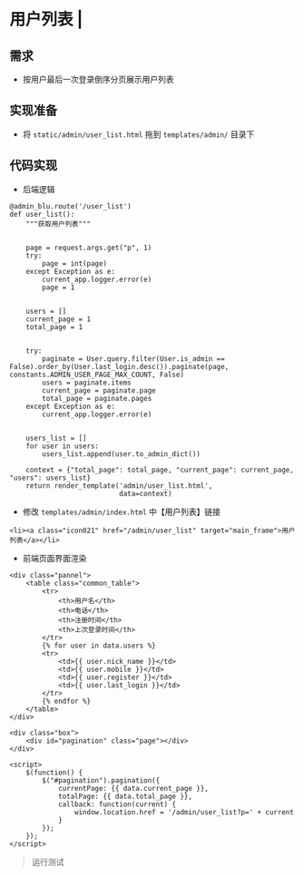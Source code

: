 # 用户列表 \|

## 需求 <a id="&#x9700;&#x6C42;"></a>

* 按用户最后一次登录倒序分页展示用户列表

## 实现准备 <a id="&#x5B9E;&#x73B0;&#x51C6;&#x5907;"></a>

* 将 `static/admin/user_list.html` 拖到 `templates/admin/` 目录下

## 代码实现 <a id="&#x4EE3;&#x7801;&#x5B9E;&#x73B0;"></a>

* 后端逻辑

```text
@admin_blu.route('/user_list')
def user_list():
    """获取用户列表"""

    
    page = request.args.get("p", 1)
    try:
        page = int(page)
    except Exception as e:
        current_app.logger.error(e)
        page = 1

    
    users = []
    current_page = 1
    total_page = 1

    
    try:
        paginate = User.query.filter(User.is_admin == False).order_by(User.last_login.desc()).paginate(page, constants.ADMIN_USER_PAGE_MAX_COUNT, False)
        users = paginate.items
        current_page = paginate.page
        total_page = paginate.pages
    except Exception as e:
        current_app.logger.error(e)

    
    users_list = []
    for user in users:
        users_list.append(user.to_admin_dict())

    context = {"total_page": total_page, "current_page": current_page, "users": users_list}
    return render_template('admin/user_list.html',
                           data=context)
```

* 修改 `templates/admin/index.html` 中【用户列表】链接

```text
<li><a class="icon021" href="/admin/user_list" target="main_frame">用户列表</a></li>
```

* 前端页面界面渲染

```text
<div class="pannel">
    <table class="common_table">
        <tr>
            <th>用户名</th>
            <th>电话</th>
            <th>注册时间</th>
            <th>上次登录时间</th>
        </tr>
        {% for user in data.users %}
        <tr>
            <td>{{ user.nick_name }}</td>
            <td>{{ user.mobile }}</td>
            <td>{{ user.register }}</td>
            <td>{{ user.last_login }}</td>
        </tr>
        {% endfor %}
    </table>
</div>

<div class="box">
    <div id="pagination" class="page"></div>
</div>

<script>
    $(function() {
        $("#pagination").pagination({
            currentPage: {{ data.current_page }},
            totalPage: {{ data.total_page }},
            callback: function(current) {
                window.location.href = '/admin/user_list?p=' + current
            }
        });
    });
</script>
```

> 运行测试

